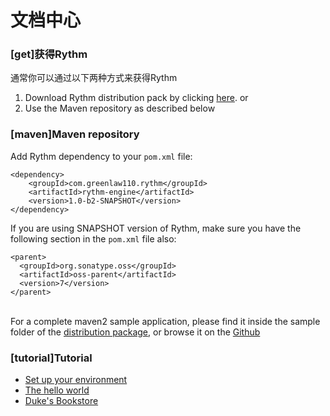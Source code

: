 ﻿# 文档中心

### [get]获得Rythm

通常你可以通过以下两种方式来获得Rythm

1. Download Rythm distribution pack by clicking [here](/dist/rythm-engine-1.0-b2-SNAPSHOT-dist.zip). or
1. Use the Maven repository as described below

### [maven]Maven repository

Add Rythm dependency to your `pom.xml` file:

    <dependency>
        <groupId>com.greenlaw110.rythm</groupId>
        <artifactId>rythm-engine</artifactId>
        <version>1.0-b2-SNAPSHOT</version>
    </dependency>
    
If you are using SNAPSHOT version of Rythm, make sure you have the following section in the `pom.xml` file also:

    <parent>
      <groupId>org.sonatype.oss</groupId>
      <artifactId>oss-parent</artifactId>
      <version>7</version>
    </parent>    
    
<br/>
    
<div class="alert">
For a complete maven2 sample application, please find it inside the sample folder of the <a href="/dist/rythm-engine-1.0-b2-SNAPSHOT-dist.zip">distribution package</a>, or browse it on the <a target="_blank" href="https://github.com/greenlaw110/Rythm/tree/1.0/samples/MavnSampleProject">Github</a>
</div>

### [tutorial]Tutorial

* [Set up your environment](tutorial#env)
* [The hello world](tutorial#hello)
* [Duke's Bookstore](tutorial#bookstore)


